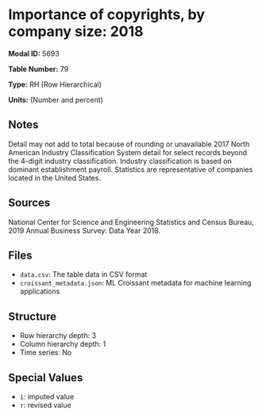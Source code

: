 # Importance of copyrights, by company size: 2018

**Modal ID:** 5693

**Table Number:** 79

**Type:** RH (Row Hierarchical)

**Units:** (Number and percent)

## Notes

Detail may not add to total because of rounding or unavailable 2017 North American Industry Classification System detail for select records beyond the 4-digit industry classification. Industry classification is based on dominant establishment payroll. Statistics are representative of companies located in the United States.

## Sources

National Center for Science and Engineering Statistics and Census Bureau, 2019 Annual Business Survey: Data Year 2018.

## Files

- `data.csv`: The table data in CSV format
- `croissant_metadata.json`: ML Croissant metadata for machine learning applications

## Structure

- Row hierarchy depth: 3
- Column hierarchy depth: 1
- Time series: No

## Special Values

- `i`: imputed value
- `r`: revised value
